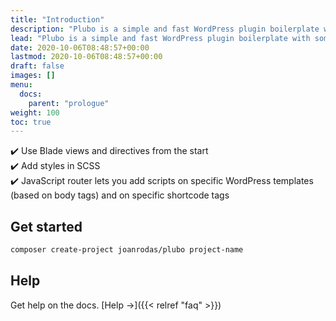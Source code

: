 ```yaml
---
title: "Introduction"
description: "Plubo is a simple and fast WordPress plugin boilerplate with some useful scripts to speed up your development."
lead: "Plubo is a simple and fast WordPress plugin boilerplate with some useful scripts to speed up your development."
date: 2020-10-06T08:48:57+00:00
lastmod: 2020-10-06T08:48:57+00:00
draft: false
images: []
menu:
  docs:
    parent: "prologue"
weight: 100
toc: true
---
```


✔️  Use Blade views and directives from the start\
✔️  Add styles in SCSS\
✔️  JavaScript router lets you add scripts on specific WordPress templates (based on body tags) and on specific shortcode tags


## Get started

```bash
composer create-project joanrodas/plubo project-name
```

## Help

Get help on the docs. [Help →]({{< relref "faq" >}})
